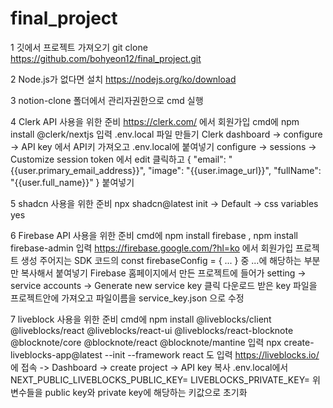 # final_project

1 깃에서 프로젝트 가져오기
git clone https://github.com/bohyeon12/final_project.git

2 Node.js가 없다면 설치 
https://nodejs.org/ko/download

3 notion-clone 폴더에서 관리자권한으로 cmd 실행

4 Clerk API 사용을 위한 준비
https://clerk.com/ 에서 회원가입
cmd에 npm install @clerk/nextjs 입력
.env.local 파일 만들기
Clerk dashboard -> configure -> API key 에서 API키 가져오고 .env.local에 붙여넣기
configure -> sessions -> Customize session token 에서 edit 클릭하고 
{
	"email": "{{user.primary_email_address}}",
	"image": "{{user.image_url}}",
	"fullName": "{{user.full_name}}"
}
붙여넣기

5 shadcn 사용을 위한 준비
npx shadcn@latest init -> Default -> css variables yes

6 Firebase API 사용을 위한 준비 
cmd에 npm install firebase ,
npm install firebase-admin 입력
https://firebase.google.com/?hl=ko 에서 회원가입
프로젝트 생성 
주어지는 SDK 코드의 const firebaseConfig = { ... } 중 ...에 해당하는 부분만 복사해서 붙여넣기
Firebase 홈페이지에서 만든 프로젝트에 들어가 setting -> service accounts -> Generate new service key 클릭
다운로드 받은 key 파일을 프로젝트안에 가져오고 파일이름을 service_key.json 으로 수정

7 liveblock 사용을 위한 준비
cmd에 npm install @liveblocks/client @liveblocks/react @liveblocks/react-ui @liveblocks/react-blocknote @blocknote/core @blocknote/react @blocknote/mantine 입력
npx create-liveblocks-app@latest --init --framework react 도 입력
https://liveblocks.io/ 에 접속 -> Dashboard -> create project -> API key 복사
.env.local에서 
NEXT_PUBLIC_LIVEBLOCKS_PUBLIC_KEY=
LIVEBLOCKS_PRIVATE_KEY=
위 변수들을 public key와 private key에 해당하는 키값으로 초기화
